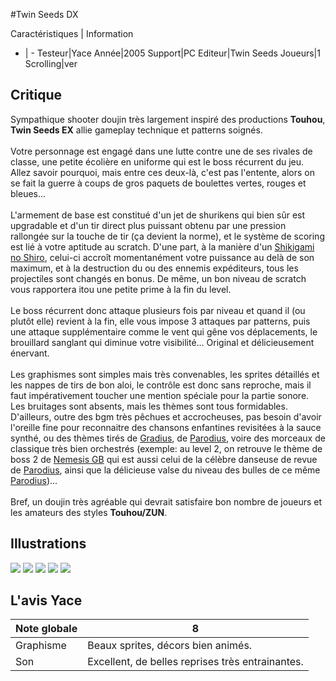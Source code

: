 #Twin Seeds DX

Caractéristiques | Information
- | -
Testeur|Yace
Année|2005
Support|PC
Editeur|Twin Seeds
Joueurs|1
Scrolling|ver

## Critique
Sympathique shooter doujin très largement inspiré des productions <b>Touhou</b>, <b>Twin Seeds EX</b> allie gameplay technique et patterns soignés.<br/><br/>Votre personnage est engagé dans une lutte contre une de ses rivales de classe, une petite écolière en uniforme qui est le boss récurrent du jeu. Allez savoir pourquoi, mais entre ces deux-là, c'est pas l'entente, alors on se fait la guerre à coups de gros paquets de boulettes vertes, rouges et bleues...<br/><br/>L'armement de base est constitué d'un jet de shurikens qui bien sûr est upgradable et d'un tir direct plus puissant obtenu par une pression rallongée sur la touche de tir (ça devient la norme), et le système de scoring est lié à votre aptitude au scratch. D'une part, à la manière d'un <a href="index.php?page=fiche&id=808">Shikigami no Shiro</a>, celui-ci accroît momentanément votre puissance au delà de son maximum, et à la destruction du ou des ennemis expéditeurs, tous les projectiles sont changés en bonus. De même, un bon niveau de scratch vous rapportera itou une petite prime à la fin du level.<br/><br/>Le boss récurrent donc attaque plusieurs fois par niveau et quand il (ou plutôt elle) revient à la fin, elle vous impose 3 attaques par patterns, puis une attaque supplémentaire comme le vent qui gêne vos déplacements, le brouillard sanglant qui diminue votre visibilité... Original et délicieusement énervant.<br/><br/>Les graphismes sont simples mais très convenables, les sprites détaillés et les nappes de tirs de bon aloi, le contrôle est donc sans reproche, mais il faut impérativement toucher une mention spéciale pour la partie sonore. Les bruitages sont absents, mais les thèmes sont tous formidables. D'ailleurs, outre des bgm très pêchues et accrocheuses, pas besoin d'avoir l'oreille fine pour reconnaitre des chansons enfantines revisitées à la sauce synthé, ou des thèmes tirés de <a href="index.php?page=fiche&id=42">Gradius</a>, de <a href="index.php?page=fiche&id=19">Parodius</a>, voire des morceaux de classique très bien orchestrés (exemple: au level 2, on retrouve le thème de boss 2 de <a href="index.php?page=fiche&id=526">Nemesis GB</a> qui est aussi celui de la célèbre danseuse de revue de <a href="index.php?page=fiche&id=19">Parodius</a>, ainsi que la délicieuse valse du niveau des bulles de ce même <a href="index.php?page=fiche&id=19">Parodius</a>)...<br/><br/>Bref, un doujin très agréable qui devrait satisfaire bon nombre de joueurs et les amateurs des styles <b>Touhou/ZUN</b>.

## Illustrations
![](http://www.shmup.com/images/thumbs/img_fiche_1_1057.gif)
![](http://www.shmup.com/images/thumbs/img_fiche_2_1057.bmp)
![](http://www.shmup.com/images/thumbs/img_fiche_3_1057.bmp)
![](http://www.shmup.com/images/thumbs/)
![](http://www.shmup.com/images/thumbs/)

## L'avis Yace
Note globale|8
-|-
Graphisme|Beaux sprites, décors bien animés.
Son|Excellent, de belles reprises très entrainantes.
